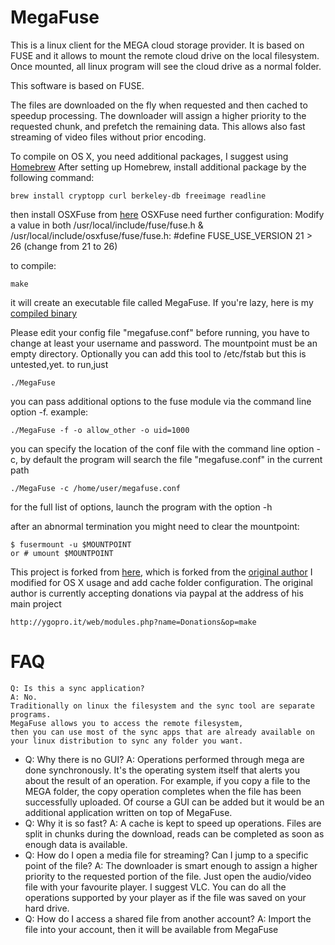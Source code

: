 MegaFuse
========

This is a linux client for the MEGA cloud storage provider.
It is based on FUSE and it allows to mount the remote cloud drive on the local filesystem.
Once mounted, all linux program will see the cloud drive as a normal folder.

This software is based on FUSE.

The files are downloaded on the fly when requested and then cached to speedup processing.
The downloader will assign a higher priority to the requested chunk, and prefetch the remaining data.
This allows also fast streaming of video files without prior encoding.

To compile on OS X, you need additional packages, I suggest using [Homebrew](http://brew.sh)
After setting up Homebrew, install additional package by the following command:

	brew install cryptopp curl berkeley-db freeimage readline

then install OSXFuse from [here](http://osxfuse.github.io)
OSXFuse need further configuration:
Modify a value in both /usr/local/include/fuse/fuse.h & /usr/local/include/osxfuse/fuse/fuse.h:
#define FUSE_USE_VERSION 21 > 26 (change from 21 to 26)

to compile:

	make

it will create an executable file called MegaFuse.
If you're lazy, here is my [compiled binary](https://mega.nz/#!gEwgiYiJ!oybWCZxyGG24dn2Ri3fkcy7q675HXml0xJzNJKn66D8)

Please edit your config file "megafuse.conf" before running, you have to change at least your username and password.
The mountpoint must be an empty directory.
Optionally you can add this tool to /etc/fstab but this is untested,yet.
to run,just

	./MegaFuse

you can pass additional options to the fuse module via the command line option -f. example:
	
	./MegaFuse -f -o allow_other -o uid=1000
	
you can specify the location of the conf file with the command line option -c, by default the program will search the file "megafuse.conf" in the current path

	./MegaFuse -c /home/user/megafuse.conf
	
for the full list of options, launch the program with the option -h

after an abnormal termination you might need to clear the mountpoint:
	
	$ fusermount -u $MOUNTPOINT
	or # umount $MOUNTPOINT

This project is forked from [here](https://github.com/Saoneth/MegaFuse), which is forked from the [original author](https://github.com/matteoserva/MegaFuse)
I modified for OS X usage and add cache folder configuration.
The original author is currently accepting donations via paypal at the address of his main project

	http://ygopro.it/web/modules.php?name=Donations&op=make

FAQ
========
	Q: Is this a sync application?
	A: No.
	Traditionally on linux the filesystem and the sync tool are separate programs.
	MegaFuse allows you to access the remote filesystem,
	then you can use most of the sync apps that are already available on your linux distribution to sync any folder you want.
-
	Q: Why there is no GUI?
	A: Operations performed through mega are done synchronously.
	It's the operating system itself that alerts you about the result of an operation.
	For example, if you copy a file to the MEGA folder, the copy operation completes when the file has been successfully uploaded.
   	Of course a GUI can be added but it would be an additional application written on top of MegaFuse.
-
	Q: Why it is so fast?
	A: A cache is kept to speed up operations.
	Files are split in chunks during the download, reads can be completed as soon as enough data is available.
-
	Q: How do I open a media file for streaming? Can I jump to a specific point of the file?
	A: The downloader is smart enough to assign a higher priority to the requested portion of the file.
   	Just open the audio/video file with your favourite player. I suggest VLC.
   	You can do all the operations supported by your player as if the file was saved on your hard drive.
-
	Q: How do I access a shared file from another account?
	A: Import the file into your account, then it will be available from MegaFuse
